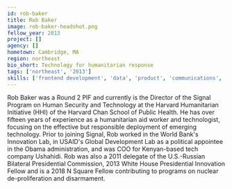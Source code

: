 ```yaml
---
id: rob-baker
title: Rob Baker
image: rob-baker-headshot.png
fellow_year: 2013
project: []
agency: []
hometown: Cambridge, MA
region: northeast
bio_short: Technology for humanitarian response
tags: ['northeast', '2013']
skills: ['frontend development', 'data', 'product', 'communications', 'business development', 'design', 'user experience']
---
```


Rob Baker was a Round 2 PIF and currently is the Director of the Signal Program on Human Security and Technology at the Harvard Humanitarian Initiative (HHI) of the Harvard Chan School of Public Health. He has over fifteen years of experience as a humanitarian aid worker and technologist, focusing on the effective but responsible deployment of emerging technology. Prior to joining Signal, Rob worked in the World Bank's Innovation Lab, in USAID's Global Development Lab as a political appointee in the Obama administration, and was COO for Kenyan-based tech company Ushahidi. Rob was also a 2011 delegate of the U.S.-Russian Bilateral Presidential Commission, 2013 White House Presidential Innovation Fellow and is a 2018 N Square Fellow contributing to programs on nuclear de-proliferation and disarmament.
